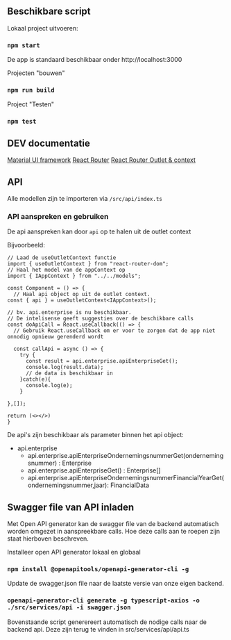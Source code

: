 ## Beschikbare script

Lokaal project uitvoeren:

### `npm start`

De app is standaard beschikbaar onder http://localhost:3000

Projecten "bouwen"

### `npm run build`

Project "Testen"

### `npm test`

## DEV documentatie

[Material UI framework](https://mui.com/material-ui/getting-started/overview/)
[React Router](https://reactrouter.com/en/main/routers/create-browser-router)
[React Router Outlet & context](https://reactrouter.com/en/main/hooks/use-outlet-context)

## API

Alle modellen zijn te importeren via `/src/api/index.ts`

### API aanspreken en gebruiken

De api aanspreken kan door `api` op te halen uit de outlet context

Bijvoorbeeld:

```
// Laad de useOutletContext functie
import { useOutletContext } from "react-router-dom";
// Haal het model van de appContext op
import { IAppContext } from "../../models";

const Component = () => {
  // Haal api object op uit de outlet context.
const { api } = useOutletContext<IAppContext>();

// bv. api.enterprise is nu beschikbaar.
// De intelisense geeft suggesties over de beschikbare calls
const doApiCall = React.useCallback(() => {
  // Gebruik React.useCallback om er voor te zorgen dat de app niet onnodig opnieuw gerenderd wordt

  const callApi = async () => {
    try {
      const result = api.enterprise.apiEnterpriseGet();
      console.log(result.data);
      // de data is beschikbaar in
    }catch(e){
      console.log(e);
    }

},[]);

return (<></>)
}
```

De api's zijn beschikbaar als parameter binnen het api object:

- api.enterprise
  - api.enterprise.apiEnterpriseOndernemingsnummerGet(ondernemingsnummer) : Enterprise
  - api.enterprise.apiEnterpriseGet() : Enterprise[]
  - api.enterprise.apiEnterpriseOndernemingsnummerFinancialYearGet(ondernemingsnummer,jaar): FinancialData

## Swagger file van API inladen

Met Open API generator kan de swagger file van de backend automatisch worden omgezet in aanspreekbare calls.
Hoe deze calls aan te roepen zijn staat hierboven beschreven.

Installeer open API generator lokaal en globaal

### `npm install @openapitools/openapi-generator-cli -g`

Update de swagger.json file naar de laatste versie van onze eigen backend.

### `openapi-generator-cli generate -g typescript-axios -o ./src/services/api -i swagger.json`

Bovenstaande script generereert automatisch de nodige calls naar de backend api. Deze zijn terug te vinden in src/services/api/api.ts
